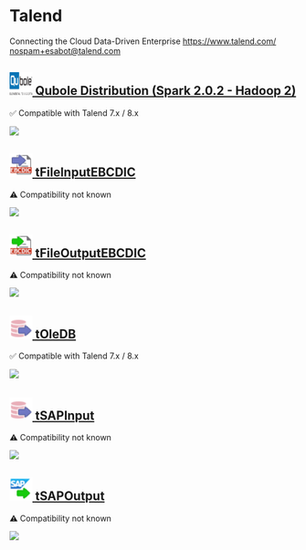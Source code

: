 # Talend
  Connecting the Cloud Data-Driven Enterprise
     <https://www.talend.com/>
  <nospam+esabot@talend.com>

## <a href='./components/Qubole Distribution (Spark 2.0.2 - Hadoop 2)/readme.md'><img src='./components/Qubole Distribution (Spark 2.0.2 - Hadoop 2)/logo.jpg' width='40' height='40'> Qubole Distribution (Spark 2.0.2 - Hadoop 2)</a>
 :white_check_mark: Compatible with Talend 7.x / 8.x 

<img src='./components/Qubole Distribution (Spark 2.0.2 - Hadoop 2)/sample.jpg'>

## <a href='./components/tFileInputEBCDIC/readme.md'><img src='./components/tFileInputEBCDIC/logo.jpg' width='40' height='40'> tFileInputEBCDIC</a>
 :warning: Compatibility not known

<img src='./components/tFileInputEBCDIC/sample.jpg'>

## <a href='./components/tFileOutputEBCDIC/readme.md'><img src='./components/tFileOutputEBCDIC/logo.jpg' width='40' height='40'> tFileOutputEBCDIC</a>
 :warning: Compatibility not known

<img src='./components/tFileOutputEBCDIC/sample.jpg'>

## <a href='./components/tOleDB/readme.md'><img src='./components/tOleDB/logo.jpg' width='40' height='40'> tOleDB</a>
 :white_check_mark: Compatible with Talend 7.x / 8.x 

<img src='./components/tOleDB/sample.jpg'>

## <a href='./components/tSAPInput/readme.md'><img src='./components/tSAPInput/logo.jpg' width='40' height='40'> tSAPInput</a>
 :warning: Compatibility not known

<img src='./components/tSAPInput/sample.jpg'>

## <a href='./components/tSAPOutput/readme.md'><img src='./components/tSAPOutput/logo.jpg' width='40' height='40'> tSAPOutput</a>
 :warning: Compatibility not known

<img src='./components/tSAPOutput/sample.jpg'>

